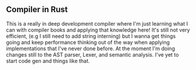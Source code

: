 ## Compiler in Rust
This is a really in deep development compiler where I'm just learning what I can with compiler books 
and applying that knowledge here! It's still not very efficient, (e.g I still need to add string interning)
but I wanna get things going and keep performance thinking out of the way when applying implementations
that I've never done before. At the moment I'm doing changes still to the AST parser, Lexer, and semantic analysis.
I've yet to start code gen and things like that.